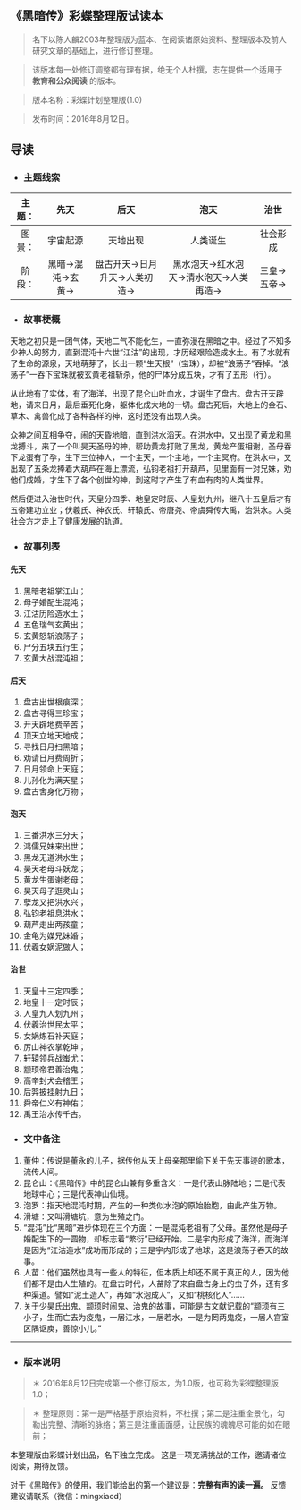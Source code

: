 ## 《黑暗传》彩蝶整理版试读本

> 名下以陈人麟2003年整理版为蓝本、在阅读诸原始资料、整理版本及前人研究文章的基础上，进行修订整理。

> 该版本每一处修订调整都有理有据，绝无个人杜撰，志在提供一个适用于 **教育和公众阅读** 的版本。

> 版本名称：彩蝶计划整理版(1.0)

> 发布时间：2016年8月12日。

## 导读

* ### 主题线索

| 主题：| 先天               | 后天           | 泡天  |  治世  |
|:------------------:|:------------------:|:-------------:|:-----:|:-----:|
|  图景：|    宇宙起源          |  天地出现      |   人类诞生  |  社会形成  |
|  阶段：| 黑暗->混沌->玄黄->  | 盘古开天->日月升天->人类初造->  | 黑水泡天->红水泡天->清水泡天->人类再造-> | 三皇->五帝-> |

* ### 故事梗概

天地之初只是一团气体，天地二气不能化生，一直弥漫在黑暗之中。经过了不知多少神人的努力，直到混沌十六世“江沽”的出现，才历经艰险造成水土。有了水就有了生命的源泉，天地萌芽了，长出一颗“生天根”（宝珠），却被“浪荡子”吞掉。“浪荡子”一吞下宝珠就被玄黄老祖斩杀，他的尸体分成五块，才有了五形（行）。

从此地有了实体，有了海洋，出现了昆仑山吐血水，才诞生了盘古。盘古开天辟地，请来日月，最后垂死化身，躯体化成大地的一切。盘古死后，大地上的金石、草木、禽兽化成了各种各样的神，这时还没有出现人类。

众神之间互相争夺，闹的天昏地暗，直到洪水滔天。在洪水中，又出现了黄龙和黑龙搏斗，来了一个叫昊天圣母的神，帮助黄龙打败了黑龙，黄龙产蛋相谢，圣母吞下龙蛋有了孕，生下三位神人，一个主天，一个主地，一个主冥府。在洪水中，又出现了五条龙捧着大葫芦在海上漂流，弘钧老祖打开葫芦，见里面有一对兄妹，劝他们成婚，才生下了各个创世的神，到这时才产生了有血有肉的人类世界。

然后便进入治世时代，天皇分四季、地皇定时辰、人皇划九州，继八十五皇后才有五帝建功立业；伏羲氏、神农氏、轩辕氏、帝唐尧、帝虞舜传大禹，治洪水。人类社会方才走上了健康发展的轨道。

* ### 故事列表

 #### 先天
 1. 黑暗老祖掌江山；
 2. 母子婚配生混沌；
 3. 江沽历险造水土；
 4. 五色瑞气玄黄出；
 5. 玄黄怒斩浪荡子；
 6. 尸分五块五行生；
 7. 玄黄大战混沌祖；

 #### 后天
 1. 盘古出世根痕深；
 2. 盘古寻得三珍宝；
 3. 开天辟地费辛苦；
 4. 顶天立地天地成；
 5. 寻找日月扫黑暗；
 6. 劝请日月费周折；
 7. 日月领命上天庭；
 8. 儿孙化为满天星；
 9. 盘古舍身化万物；

 #### 泡天
 1. 三番洪水三分天；
 2. 鸿儒兄妹来出世；
 3. 黑龙无道洪水生；
 4. 昊天老母斗妖龙；
 5. 黄龙生蛋谢老母；
 6. 昊天母子逛灵山；
 7. 孽龙又把洪水兴；
 8. 弘钧老祖息洪水；
 9. 葫芦走出两孩童；
 10. 金龟为媒兄妹婚；
 11. 伏羲女娲泥做人；

 #### 治世
 1. 天皇十三定四季；
 2. 地皇十一定时辰；
 3. 人皇九人划九州；
 4. 伏羲治世民太平；
 5. 女娲炼石补天庭；
 6. 厉山神农掌乾坤；
 7. 轩辕领兵战蚩尤；
 8. 颛顼帝君善治鬼；
 9. 高辛封犬会稽王；
 10. 后羿披挂射九日；
 11. 舜帝仁义有神佑；
 12. 禹王治水传千古。

* ### 文中备注

 1. 董仲：传说是董永的儿子，据传他从天上母亲那里偷下关于先天事迹的歌本，流传人间。
 2. 昆仑山：《黑暗传》中的昆仑山兼有多重含义：一是代表山脉陆地；二是代表地球中心；三是代表神山仙境。
 3. 泡罗：指天地混沌时期，产生的一种类似水泡的原始胎胞，由此产生万物。
 4. 滑塘：又叫滑塘坑，意为生殖之门。
 5. “混沌”比“黑暗”进步体现在三个方面：一是混沌老祖有了父母。虽然他是母子婚配生下的一圆物，却标志着“繁衍”已经开始。二是宇内形成了海洋，而海洋是因为“江沽造水”成功而形成的；三是宇内形成了地球，这是浪荡子吞天的故事。
 6. 人苗：他们虽然也具有一些人的特征，但本质上却还不属于真正的人，因为他们都不是由人生殖的。在盘古时代，人苗除了来自盘古身上的虫子外，还有多种渠道。譬如“泥土造人”，再如“水泡成人”，又如“桃核化人”……
 7. 关于少昊氏出鬼、颛顼时闹鬼、治鬼的故事，可能是古文献记载的“颛顼有三小子，生而亡去为疫鬼，一居江水，一居若水，一是为罔两鬼疫，一居人宫室区隅讴庾，善惊小儿。”

****
* ### 版本说明

> ＊ 2016年8月12日完成第一个修订版本，为1.0版，也可称为彩蝶整理版1.0；

> ＊ 整理原则：第一是严格基于原始资料，不杜撰；第二是注重全景化，勾勒出完整、清晰的脉络；第三是注重画面感，让民族的魂魄尽可能的如在眼前；

本整理版由彩蝶计划出品，名下独立完成。 这是一项充满挑战的工作，邀请诸位阅读，期待反馈。

对于《黑暗传》的使用，我们能给出的第一个建议是：**完整有声的读一遍。** 反馈建议请联系（微信：mingxiacd）
